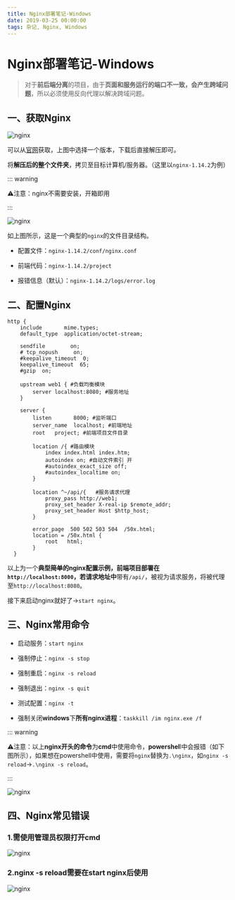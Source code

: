 ```yaml
---
title: Nginx部署笔记-Windows
date: 2019-03-25 00:00:00
tags: 杂记, Nginx, Windows
---
```


# Nginx部署笔记-Windows

> 对于**前后端分离**的项目，由于**页面和服务运行的端口不一致，会产生跨域问题**，所以必须使用反向代理以解决跨域问题。

## 一、获取Nginx

![nginx](/images/other/nginx-deploy-01.png)

可以从[官网](http://nginx.org/en/download.html)获取，上图中选择一个版本，下载后直接解压即可。

将**解压后的整个文件夹**，拷贝至目标计算机/服务器。（这里以``nginx-1.14.2``为例）

::: warning

⚠️注意：nginx不需要安装，开箱即用

:::

![nginx](/images/other/nginx-deploy-02.png)

如上图所示，这是一个典型的``nginx``的文件目录结构。

* 配置文件：``nginx-1.14.2/conf/nginx.conf``

* 前端代码：``nginx-1.14.2/project``
* 报错信息（默认）：``nginx-1.14.2/logs/error.log``

## 二、配置Nginx

```nginx
http {
    include       mime.types;
    default_type  application/octet-stream;

    sendfile        on;
    # tcp_nopush     on;
    #keepalive_timeout  0;
    keepalive_timeout  65;
    #gzip  on;

    upstream web1 { #负载均衡模块
    	server localhost:8080; #服务地址
    }

    server {
        listen       8000; #监听端口
        server_name  localhost; #前端地址
        root   project; #前端项目文件目录

        location /{ #路由模块
            index index.html index.htm;
            autoindex on; #自动文件索引 开
            #autoindex_exact_size off;
            #autoindex_localtime on;
        }

        location ^~/api/{	#服务请求代理
            proxy_pass http://web1;
            proxy_set_header X-real-ip $remote_addr;
            proxy_set_header Host $http_host;
        }

        error_page  500 502 503 504  /50x.html;
        location = /50x.html {
        	root   html;
        }
  }

```

以上为一个**典型~~简单~~**的nginx配置示例，前端项目部署在``http://localhost:8000``，若**请求地址中**带有``/api/``，被视为请求服务，将被代理至``http://localhost:8080``。

接下来启动nginx就好了->``start nginx``。

## 三、Nginx常用命令

* 启动服务：``start nginx``

* 强制停止：``nginx -s stop``

* 强制重启：``nginx -s reload``

* 强制退出：``nginx -s quit``

* 测试配置：``nginx -t``
* 强制关闭**windows**下**所有nginx进程**：``taskkill /im nginx.exe /f``

::: warning

⚠️注意：以上**nginx开头的命令**为**cmd**中使用命令，**powershel**l中会报错（如下图所示），如果想在powershell中使用，需要将``nginx``替换为``.\nginx``，如``nginx -s reload``->``.\nginx -s reload``。

:::

![nginx](/images/other/nginx-deploy-03.png)

## 四、Nginx常见错误

### 1.需使用管理员权限打开cmd

![nginx](/images/other/nginx-deploy-04.png)

### 2.nginx -s reload需要在start nginx后使用

![nginx](/images/other/nginx-deploy-05.png)